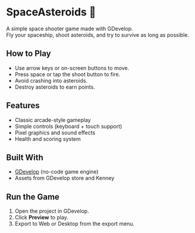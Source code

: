 <h1>SpaceAsteroids 🚀</h1>

  <p>
    A simple space shooter game made with GDevelop.<br>
    Fly your spaceship, shoot asteroids, and try to survive as long as possible.
  </p>

  <h2>How to Play</h2>
  <ul>
    <li>Use arrow keys or on-screen buttons to move.</li>
    <li>Press space or tap the shoot button to fire.</li>
    <li>Avoid crashing into asteroids.</li>
    <li>Destroy asteroids to earn points.</li>
  </ul>

  <h2>Features</h2>
  <ul>
    <li>Classic arcade-style gameplay</li>
    <li>Simple controls (keyboard + touch support)</li>
    <li>Pixel graphics and sound effects</li>
    <li>Health and scoring system</li>
  </ul>

  <h2>Built With</h2>
  <ul>
    <li><a href="https://gdevelop.io" target="_blank">GDevelop</a> (no-code game engine)</li>
    <li>Assets from GDevelop store and Kenney</li>
  </ul>

  <h2>Run the Game</h2>
  <ol>
    <li>Open the project in GDevelop.</li>
    <li>Click <strong>Preview</strong> to play.</li>
    <li>Export to Web or Desktop from the export menu.</li>
  </ol>
